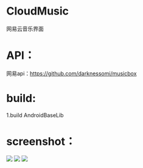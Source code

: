 # CloudMusic
网易云音乐界面

# API：  
网易api：https://github.com/darknessomi/musicbox  
  
# build:  
1.build AndroidBaseLib

# screenshot：  
![](https://github.com/wkigen/CloudMusic/blob/master/screenshot/Screenshot_1.png) 
![](https://github.com/wkigen/CloudMusic/blob/master/screenshot/Screenshot_2.png) 
![](https://github.com/wkigen/CloudMusic/blob/master/screenshot/Screenshot_3.png) 
